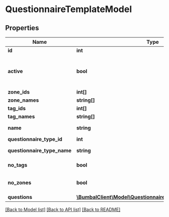 # QuestionnaireTemplateModel

## Properties
Name | Type | Description | Notes
------------ | ------------- | ------------- | -------------
**id** | **int** | Unique Identifier | [optional] 
**active** | **bool** | if active&#x3D;0: QuestionnaireTemplate has been removed and is no longer visible in any bumbal interface | [optional] 
**zone_ids** | **int[]** | Zone ids | [optional] 
**zone_names** | **string[]** | Zone names | [optional] 
**tag_ids** | **int[]** | Tag ids | [optional] 
**tag_names** | **string[]** | Tag names | [optional] 
**name** | **string** | Name of the questionnaire template | [optional] 
**questionnaire_type_id** | **int** | Questionnaire type id | [optional] 
**questionnaire_type_name** | **string** | Name of the questionnaire type | [optional] 
**no_tags** | **bool** | if no_tags&#x3D;1: no tags are used for matching | [optional] 
**no_zones** | **bool** | if no_zones&#x3D;1: no zones are used for matching | [optional] 
**questions** | [**\BumbalClient\Model\QuestionnaireTemplateQuestionModel[]**](QuestionnaireTemplateQuestionModel.md) |  | [optional] 

[[Back to Model list]](../README.md#documentation-for-models) [[Back to API list]](../README.md#documentation-for-api-endpoints) [[Back to README]](../README.md)


